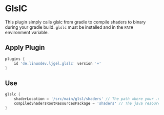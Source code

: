 # GlslC

This plugin simply calls glslc from gradle to compile shaders to binary during your gradle build.
`glslc` must be installed and in the `PATH` environment variable.

## Apply Plugin
```groovy
plugins {
    id 'de.linusdev.ljgel.glslc' version '+'
}
```

## Use
```groovy
glslc {
    shaderLocation = '/src/main/glsl/shaders' // The path where your .vert and .frag files are located
    compiledShadersRootResourcesPackage = 'shaders' // The java resource folder, where the compiled shaders will be stored
}
```